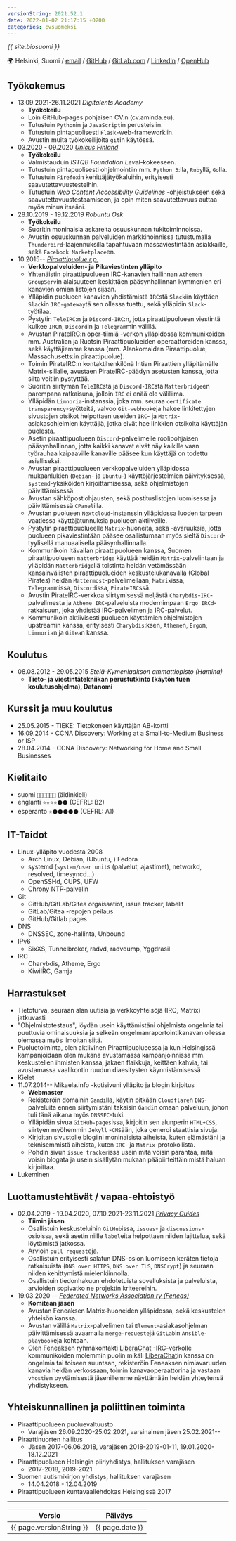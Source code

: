 ```yaml
---
versionString: 2021.52.1
date: 2022-01-02 21:17:15 +0200
categories: cvsuomeksi
---
```


*{{ site.biosuomi }}*

🌍 Helsinki, Suomi / [email](mailto:suomalainen+cvfi@mikaela.info) /
[GitHub](https://github.com/Mikaela) / [GitLab.com](https://gitlab.com/Mikaela) /
[LinkedIn](https://www.linkedin.com/in/mikaelahmsuomalainen/) / [OpenHub](https://www.openhub.net/accounts/Mikaela)

## Työkokemus

* 13.09.2021-26.11.2021 *Digitalents Academy*
  * **Työkokeilu**
  * Loin GitHub-pages pohjaisen CV:n (cv.aminda.eu).
  * Tutustuin `Python`in ja `JavaScript`in perusteisiin.
  * Tutustuin pintapuolisesti `Flask`-web-frameworkiin.
  * Avustin muita työkokeilijoita `git`in käytössä.
* 03.2020 - 09.2020 *[Unicus Finland](https://unicus.com/fi/)*
  * **Työkokeilu**
  * Valmistauduin *ISTQB Foundation Level*-kokeeseen.
  * Tutustuin pintapuolisesti ohjelmointiin mm. `Python 3`:lla, `Ruby`llä, `Go`lla.
  * Tutustuin `Firefox`in kehittäjätyökaluihin, erityisesti saavutettavuustesteihin.
  * Tutustuin *Web Content Accessibility Guidelines* -ohjeistukseen sekä saavutettavuustestaamiseen,
    ja opin miten saavutettavuus auttaa myös minua itseäni.
* 28.10.2019 - 19.12.2019 *Robuntu Osk*
  * **Työkokeilu**
  * Suoritin moninaisia askareita osuuskunnan tukitoiminnoissa.
  * Avustin osuuskunnan palveluiden markkinoinnissa tutustumalla `Thunderbird`-laajennuksilla
    tapahtuvaan massaviestintään asiakkaille, sekä `Facebook Marketplace`en.
* 10.2015-- *[Piraattipuolue r.p.](https://piraattipuolue.fi/)*
  * **Verkkopalveluiden- ja Pikaviestinten ylläpito** <!-- Pikaviestintiimi perustettiin virallisesti 27.03.2018, verkkopalveluiden selvitys 06.08.2019 ja IT-tiimi on ollut 11.12.2019 -->
  * Yhtenäistin piraattipuolueen IRC-kanavien hallinnan `Atheme`n `GroupServ`in
    alaisuuteen keskittäen pääsynhallinnan kymmenien eri kanavien omien listojen sijaan.
  * Ylläpidin puolueen kanavien yhdistämistä `IRC`stä `Slack`iin käyttäen `Slack`in
    `IRC-gateway`tä sen ollessa tuettu, sekä ylläpidin `Slack`-työtilaa.
  * Pystytin `TeleIRC`:n ja `Discord-IRC`:n, jotta piraattipuolueen viestintä kulkee
    `IRC`n, `Discord`in ja `Telegram`min välillä.
  * Avustan PirateIRC:n oper-tiimiä -verkon ylläpidossa kommunikoiden mm.
    Australian ja Ruotsin Piraattipuolueiden operaattoreiden kanssa, sekä
    käyttäjiemme kanssa (mm. Alankomaiden Piraattipuolue, Massachusetts:in piraattipuolue).
  * Toimin PirateIRC:n kontaktihenkilönä Intian Piraattien ylläpitämälle Matrix-sillalle,
    avustaen PirateIRC-päädyn asetusten kanssa, jotta silta voitiin pystyttää.
  * Suoritin siirtymän `TeleIRC`stä ja `Discord-IRC`stä `Matterbridge`en parempana
    ratkaisuna, jolloin `IRC` ei enää ole väliliima.
  * Ylläpidän `Limnoria`-instanssia, joka mm. seuraa `certificate transparency`-syötteitä, valvoo `Git-webhook`eja
    hakee linkitettyjen sivustojen otsikot helpottaen useiden `IRC`- ja `Matrix`-asiakasohjelmien käyttäjiä, jotka eivät
    hae linkkien otsikoita käyttäjän puolesta.
  * Asetin piraattipuolueen `Discord`-palvelimelle roolipohjaisen pääsynhallinnan,
    jotta kaikki kanavat eivät näy kaikille vaan työrauhaa kaipaaville kanaville
    pääsee kun käyttäjä on todettu asialliseksi.
  * Avustan piraattipuolueen verkkopalveluiden ylläpidossa mukaanlukien
    (`Debian`- ja `Ubuntu`-) käyttöjärjestelmien päivityksessä, `systemd`-yksiköiden
    kirjoittamisessa, sekä ohjelmistojen päivittämisessä.
  * Avustan sähköpostiohjausten, sekä postituslistojen luomisessa ja päivittämisessä `CPanel`illa.
  * Avustan puolueen `Nextcloud`-instanssin ylläpidossa luoden tarpeen vaatiessa käyttäjätunnuksia puolueen
    aktiiveille.
  * Pystytin piraattipuolueelle `Matrix`-huoneita, sekä -avaruuksia, jotta
    puolueen pikaviestintään pääsee osallistumaan myös sieltä `Discord`-tyylisellä
    manuaalisella pääsynhallinnalla.
  * Kommunikoin Itävallan piraattipuolueen kanssa, Suomen piraattipuolueen `matterbridge` käyttää heidän `Matrix`-palvelintaan
    ja ylläpidän `Matterbridge`llä toistinta heidän vetämässään kansainvälisten piraattipuolueiden keskustelukanavalla (Global Pirates)
    heidän `Mattermost`-palvelimellaan, `Matrix`issa, `Telegram`missa, `Discord`issa, `PirateIRC`ssä.
  * Avustin PirateIRC-verkkoa siirtymisessä neljästä `Charybdis`-`IRC`-palvelimesta ja
    `Atheme IRC`-palveluista modernimpaan `Ergo IRCd`-ratkaisuun, joka yhdistää IRC-palvelimen
    ja IRC-palvelut.
  * Kommunikoin aktiivisesti puolueen käyttämien ohjelmistojen upstreamin kanssa,
    erityisesti `Charybdis`:ksen, `Atheme`n, `Ergo`n, `Limnoria`n ja `Gitea`n kanssa.

## Koulutus

* 08.08.2012 - 29.05.2015 *Etelä-Kymenlaakson ammattiopisto (Hamina)*
  * **Tieto- ja viestintätekniikan perustutkinto (käytön tuen koulutusohjelma), Datanomi**

## Kurssit ja muu koulutus

<!-- * 25.05.2015 - TIEKE: Tietokoneen käyttäjän A-kortti -->
* 25.05.2015 - TIEKE: Tietokoneen käyttäjän AB-kortti
* 16.09.2014 - CCNA Discovery: Working at a Small-to-Medium Business or ISP
* 28.04.2014 - CCNA Discovery: Networking for Home and Small Businesses

## Kielitaito

* suomi `🌟🌟🌟🌟🌟🌟` (äidinkieli)
* englanti `⭐⭐⭐⭐⚫⚫` (CEFRL: B2)
* esperanto `⭐⚫⚫⚫⚫⚫` (CEFRL: A1)

## IT-Taidot

* Linux-ylläpito vuodesta 2008
  * Arch Linux, Debian, (Ubuntu, ) Fedora
  * systemd (`system/user unit`s (palvelut, ajastimet), networkd, resolved, timesyncd…)
  * OpenSSHd, CUPS, UFW
  * Chrony NTP-palvelin
* Git
  * GitHub/GitLab/Gitea orgaisaatiot, issue tracker, labelit
  * GitLab/Gitea -repojen peilaus
  * GitHub/Gitlab pages
* DNS
  * DNSSEC, zone-hallinta, Unbound
* IPv6
  * SixXS, Tunnelbroker, radvd, radvdump, Yggdrasil
* IRC
  * Charybdis, Atheme, Ergo
  * KiwiIRC, Gamja

## Harrastukset

* Tietoturva, seuraan alan uutisia ja verkkoyhteisöjä (IRC, Matrix) jatkuvasti
* "Ohjelmistotestaus", löydän usein käyttämistäni ohjelmista ongelmia tai
  puuttuvia ominaisuuksia ja selkeän ongelmanraportointikanavan ollessa olemassa
  myös ilmoitan siitä.
* Puoluetoiminta, olen aktiivinen Piraattipuolueessa ja kun Helsingissä kampanjoidaan
  olen mukana avustamassa kampanjoinnissa mm. keskustellen ihmisten kanssa,
  jakaen flaikkuja, keittäen kahvia, tai avustamassa vaalikontin ruudun diaesitysten
  käynnistämisessä
* Kielet
* 11.07.2014-- Mikaela.info -kotisivuni ylläpito ja blogin kirjoitus
  * **Webmaster** <!-- https://en.wikipedia.org/wiki/Webmaster vahvistaa termin olevan ok -->
  * Rekisteröin domainin `Gandi`lla, käytin pitkään `Cloudflare`n `DNS`-palveluita
    ennen siirtymistäni takaisin `Gandi`n omaan palveluun, johon tuli tänä aikana
    myös `DNSSEC`-tuki.
  * Ylläpidän sivua `GitHub-pages`issa, kirjoitin sen alunperin `HTML+CSS`, siirtyen
    myöhemmin `Jekyll` -`CMS`ään, joka generoi staattisia sivuja.
  * Kirjoitan sivustolle blogiini moninaisista aiheista, kuten elämästäni ja
    teknisemmistä aiheista, kuten `IRC`- ja `Matrix`-protokollista.
  * Pohdin sivun `issue tracker`issa usein mitä voisin parantaa, mitä voisin
    blogata ja usein sisällytän mukaan pääpiirteittäin mistä haluan kirjoittaa.
* Lukeminen

## Luottamustehtävät / vapaa-ehtoistyö

* 02.04.2019 - 19.04.2020, 07.10.2021-23.11.2021 *[Privacy Guides](https://privacyguides.org/)*
  * **Tiimin jäsen**
  * Osallistuin keskusteluihin `GitHub`issa, `issues`- ja `discussions`-osioissa, sekä
    asetin niille `label`eita helpottaen niiden lajittelua, sekä löytämistä jatkossa.
  * Arvioin `pull request`eja.
  * Osallistuin erityisesti salatun DNS-osion luomiseen keräten tietoja ratkaisuista
    (`DNS over HTTPS`, `DNS over TLS`, `DNSCrypt`) ja seuraan niiden kehittymistä mielenkiinnolla.
  * Osallistuin tiedonhakuun ehdotetuista sovelluksista ja palveluista, arvioiden sopivatko
    ne projektin kriteereihin.
* 19.03.2020 -- *[Federated Networks Association ry (Feneas)](https://feneas.org/)*
  * **Komitean jäsen**
  * Avustan Feneaksen Matrix-huoneiden ylläpidossa, sekä keskustelen yhteisön
    kanssa.
  * Avustan välillä `Matrix`-palvelimen tai `Element`-asiakasohjelman päivittämisessä
    avaamalla `merge-requeste`jä `GitLab`in `Ansible-playbook`eja kohtaan.
  * Olen Feneaksen ryhmäkontakti [LiberaChat] -IRC-verkolle kommunikoiden
    molemmin puolin mikäli [LiberaChat]in kanssa on ongelmia tai toiseen suuntaan,
    rekisteröin Feneaksen nimiavaruuden kanavia heidän verkossaan, toimin kanavaoperaattorina
    ja vastaan `vhost`ien pyytämisestä jäsenillemme näyttämään heidän yhteytensä
    yhdistykseen.

[LiberaChat]:https://libera.chat/

## Yhteiskunnallinen ja poliittinen toiminta

* Piraattipuolueen puoluevaltuusto
  * Varajäsen 26.09.2020-25.02.2021, varsinainen jäsen 25.02.2021-- <!-- 26.09.2020 eteenpäin on sama hallituskausi, kaksi varsinaista poistui, joten "päivitys" -->
* Piraattinuorten hallitus
  * Jäsen 2017-06.06.2018, varajäsen 2018-2019-01-11, 19.01.2020-18.12.2021
* Piraattipuolueen Helsingin piiriyhdistys, hallituksen varajäsen
  * 2017-2018, 2019-2021
* Suomen autismikirjon yhdistys, hallituksen varajäsen
  * 14.04.2018 - 12.04.2019
* Piraattipuolueen kuntavaaliehdokas Helsingissä 2017

<!-- ## Suosittelijat

Lisätään tähän kun heitä on

-->

* * * * *

Versio|Päiväys
-----|-----
{{ page.versionString }}|{{ page.date }}
